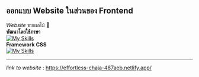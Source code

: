 ## ออกแบบ Website ในส่วนของ Frontend
*Website* ขายผลไม้ 🍓
<br />
**พัฒนาโดยใช้ภาษา**
<br />
[![My Skills](https://skillicons.dev/icons?i=html,css)](https://skillicons.dev)
<br />
**Framework CSS**
<br />
[![My Skills](https://skillicons.dev/icons?i=bootstrap)](https://skillicons.dev)
<hr>

*link to website* : https://effortless-chaja-487aeb.netlify.app/
